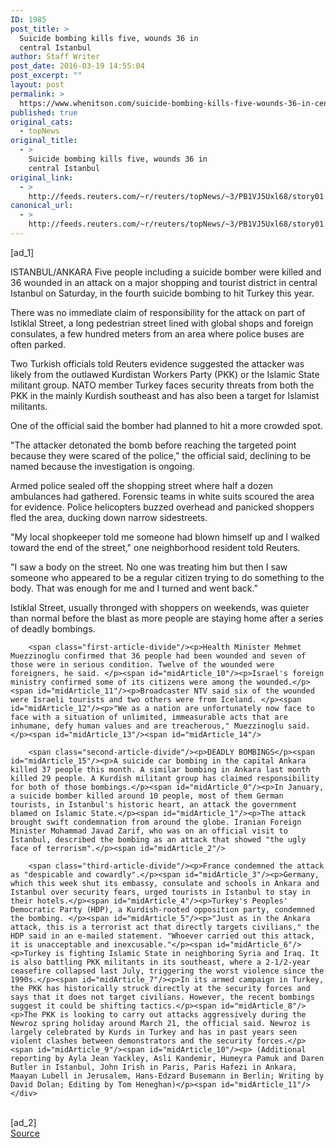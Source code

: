 ```yaml
---
ID: 1985
post_title: >
  Suicide bombing kills five, wounds 36 in
  central Istanbul
author: Staff Writer
post_date: 2016-03-19 14:55:04
post_excerpt: ""
layout: post
permalink: >
  https://www.whenitson.com/suicide-bombing-kills-five-wounds-36-in-central-istanbul/
published: true
original_cats:
  - topNews
original_title:
  - >
    Suicide bombing kills five, wounds 36 in
    central Istanbul
original_link:
  - >
    http://feeds.reuters.com/~r/reuters/topNews/~3/PB1VJ5Uxl68/story01.htm
canonical_url:
  - >
    http://feeds.reuters.com/~r/reuters/topNews/~3/PB1VJ5Uxl68/story01.htm
---
```

 [ad_1]
<br><div id="articleText">
<span id="midArticle_start"/>

<span id="midArticle_0"/><span class="focusParagraph" readability="5"><p><span class="articleLocation">ISTANBUL/ANKARA</span> Five people including a suicide bomber were killed and 36 wounded in an attack on a major shopping and tourist district in central Istanbul on Saturday, in the fourth suicide bombing to hit Turkey this year.</p></span><span id="midArticle_1"/><p>There was no immediate claim of responsibility for the attack on part of Istiklal Street, a long pedestrian street lined with global shops and foreign consulates, a few hundred meters from an area where police buses are often parked.</p><span id="midArticle_2"/><p>Two Turkish officials told Reuters evidence suggested the attacker was likely from the outlawed Kurdistan Workers Party (PKK) or the Islamic State militant group. NATO member Turkey faces security threats from both the PKK in the mainly Kurdish southeast and has also been a target for Islamist militants. </p><span id="midArticle_3"/><p>One of the official said the bomber had planned to hit a more crowded spot.</p><span id="midArticle_4"/><p>"The attacker detonated the bomb before reaching the targeted point because they were scared of the police," the official said, declining to be named because the investigation is ongoing.</p><span id="midArticle_5"/><p>Armed police sealed off the shopping street where half a dozen ambulances had gathered. Forensic teams in white suits scoured the area for evidence. Police helicopters buzzed overhead and panicked shoppers fled the area, ducking down narrow sidestreets.</p><span id="midArticle_6"/><p>"My local shopkeeper told me someone had blown himself up and I walked toward the end of the street," one neighborhood resident told Reuters. </p><span id="midArticle_7"/><p>"I saw a body on the street. No one was treating him but then I saw someone who appeared to be a regular citizen trying to do something to the body. That was enough for me and I turned and went back."</p><span id="midArticle_8"/><p>Istiklal Street, usually thronged with shoppers on weekends, was quieter than normal before the blast as more people are staying home after a series of deadly bombings.</p><span id="midArticle_9"/>
        
        <span class="first-article-divide"/><p>Health Minister Mehmet Muezzinoglu confirmed that 36 people had been wounded and seven of those were in serious condition. Twelve of the wounded were foreigners, he said. </p><span id="midArticle_10"/><p>Israel's foreign ministry confirmed some of its citizens were among the wounded.</p><span id="midArticle_11"/><p>Broadcaster NTV said six of the wounded were Israeli tourists and two others were from Iceland. </p><span id="midArticle_12"/><p>"We as a nation are unfortunately now face to face with a situation of unlimited, immeasurable acts that are inhumane, defy human values and are treacherous," Muezzinoglu said. </p><span id="midArticle_13"/><span id="midArticle_14"/>
        
        <span class="second-article-divide"/><p>DEADLY BOMBINGS</p><span id="midArticle_15"/><p>A suicide car bombing in the capital Ankara killed 37 people this month. A similar bombing in Ankara last month killed 29 people. A Kurdish militant group has claimed responsibility for both of those bombings.</p><span id="midArticle_0"/><p>In January, a suicide bomber killed around 10 people, most of them German tourists, in Istanbul's historic heart, an attack the government blamed on Islamic State.</p><span id="midArticle_1"/><p>The attack brought swift condemnation from around the globe. Iranian Foreign Minister Mohammad Javad Zarif, who was on an official visit to Istanbul, described the bombing as an attack that showed "the ugly face of terrorism".</p><span id="midArticle_2"/>
        
        <span class="third-article-divide"/><p>France condemned the attack as "despicable and cowardly".</p><span id="midArticle_3"/><p>Germany, which this week shut its embassy, consulate and schools in Ankara and Istanbul over security fears, urged tourists in Istanbul to stay in their hotels.</p><span id="midArticle_4"/><p>Turkey's Peoples' Democratic Party (HDP), a Kurdish-rooted opposition party, condemned the bombing. </p><span id="midArticle_5"/><p>"Just as in the Ankara attack, this is a terrorist act that directly targets civilians," the HDP said in an e-mailed statement. "Whoever carried out this attack, it is unacceptable and inexcusable."</p><span id="midArticle_6"/><p>Turkey is fighting Islamic State in neighboring Syria and Iraq. It is also battling PKK militants in its southeast, where a 2-1/2-year ceasefire collapsed last July, triggering the worst violence since the 1990s.</p><span id="midArticle_7"/><p>In its armed campaign in Turkey, the PKK has historically struck directly at the security forces and says that it does not target civilians. However, the recent bombings suggest it could be shifting tactics.</p><span id="midArticle_8"/><p>The PKK is looking to carry out attacks aggressively during the Newroz spring holiday around March 21, the official said. Newroz is largely celebrated by Kurds in Turkey and has in past years seen violent clashes between demonstrators and the security forces.</p><span id="midArticle_9"/><span id="midArticle_10"/><p> (Additional reporting by Ayla Jean Yackley, Asli Kandemir, Humeyra Pamuk and Daren Butler in Istanbul, John Irish in Paris, Paris Hafezi in Ankara, Maayan Lubell in Jerusalem, Hans-Edzard Busemann in Berlin; Writing by David Dolan; Editing by Tom Heneghan)</p><span id="midArticle_11"/></div>
<br>[ad_2]
<br><a href="http://feeds.reuters.com/~r/reuters/topNews/~3/PB1VJ5Uxl68/story01.htm">Source </a>